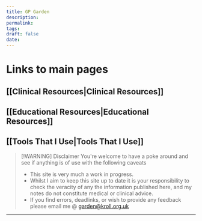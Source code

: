```yaml
---
title: GP Garden
description: 
permalink: 
tags: 
draft: false
date:
---
```

# Links to main pages

## [[Clinical Resources|Clinical Resources]]

## [[Educational Resources|Educational Resources]]

## [[Tools That I Use|Tools That I Use]]



> [!WARNING] Disclaimer
> You're welcome to have a poke around and see if anything is of use with the following caveats
> - This site is very much a work in progress.
> - Whilst I aim to keep this site up to date it is your responsibility to check the veracity of any the information published here, and my notes do not constitute medical or clinical advice.
> - If you find errors, deadlinks, or wish to provide any feedback please email me @ garden@kroll.org.uk
--- 










